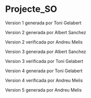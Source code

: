 # Projecte_SO
Version 1 generada por Toni Gelabert

Version 2 generada por Albert Sanchez

Version 2 verificada por Andreu Melis

Version 3 generada por Albert Sanchez

Version 3 verificada por Toni Gelabert

Version 4 generada por Toni Gelabert

Version 4 verificada por Andreu Melis

Version 5 generada por Andreu Melis
